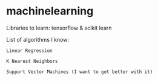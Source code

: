 # machinelearning

Libraries to learn: tensorflow & scikit learn

List of algorithms I know:
  
    Linear Regression
  
    K Nearest Neighbors

    Support Vector Machines (I want to get better with it)
